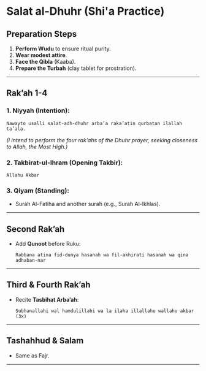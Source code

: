 # Salat al-Dhuhr (Shi'a Practice)

## **Preparation Steps**
1. **Perform Wudu** to ensure ritual purity.
2. **Wear modest attire**.
3. **Face the Qibla** (Kaaba).
4. **Prepare the Turbah** (clay tablet for prostration).

---

## **Rak’ah 1-4**

### 1. **Niyyah (Intention)**:
   ```
   Nawayto usalli salat-adh-dhuhr arba’a raka’atin qurbatan ilallah ta’ala.
   ```
   *(I intend to perform the four rak’ahs of the Dhuhr prayer, seeking closeness to Allah, the Most High.)*

### 2. **Takbirat-ul-Ihram (Opening Takbir)**:
   ```
   Allahu Akbar
   ```

### 3. **Qiyam (Standing)**:
   - Surah Al-Fatiha and another surah (e.g., Surah Al-Ikhlas).

---

## **Second Rak’ah**

- Add **Qunoot** before Ruku:
  ```
  Rabbana atina fid-dunya hasanah wa fil-akhirati hasanah wa qina adhaban-nar
  ```

---

## **Third & Fourth Rak’ah**
- Recite **Tasbihat Arba’ah**:
  ```
  Subhanallahi wal hamdulillahi wa la ilaha illallahu wallahu akbar (3x)
  ```

---

## **Tashahhud & Salam**
- Same as Fajr.

---
